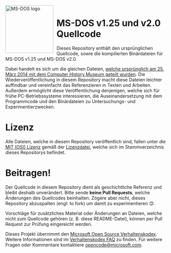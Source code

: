<img width="150" height="150" align="left" style="float: left; margin: 0 10px 0 0;" alt="MS-DOS logo" src="https://github.com/Microsoft/MS-DOS/blob/main/.readmes/msdos-logo.png">  

# MS-DOS v1.25 und v2.0 Quellcode
Dieses Repository enthält den ursprünglichen Quellcode, sowie die kompilierten Binärdateien für MS-DOS v1.25 und MS-DOS v2.0.

Dabei handelt es sich um die gleichen Dateien, [welche ursprünglich am 25. März 2014 mit dem Computer History Museum geteilt wurden]( http://www.computerhistory.org/atchm/microsoft-ms-dos-early-source-code/). Die Wiederveröffentlichung in diesem Repository macht diese Dateien leichter auffindbar und vereinfacht das Referenzieren in Texten und Arbeiten. Außerdem ermöglicht diese Veröffentlichung denjenigen, welche sich für frühe PC-Betriebssysteme interessieren, die Auseinandersetzung mit dem Programmcode und den Binärdateien zu Untersuchungs- und Experimentierzwecken.

# Lizenz
Alle Dateien, welche in diesem Repository veröffentlich sind, fallen unter die [MIT (OSI) Lizenz](https://de.wikipedia.org/wiki/MIT-Lizenz) gemäß der [Lizenzdatei](https://github.com/Microsoft/MS-DOS/blob/master/LICENSE.md), welche sich im Stammverzeichnis dieses Repositorys befindet.

# Beitragen!
Der Quellcode in diesem Repository dient als geschichtliche Referenz und bleibt deshalb unverändert. Bitte sende **keine Pull Requests**, welche Änderungen des Quellcodes beinhalten. Zögere aber nicht, dieses Repository abzuspalten (engl: to fork) um damit zu experimentieren 😊.  

Vorschläge für zusätzliches Material oder Änderungen an Dateien, welche nicht zum Quellcode gehören (z. B. diese README-Datei), können per Pull Request zur Prüfung eingereicht werden.

Dieses Projekt übernimmt den [Microsoft Open Source Verhaltenskodex](https://opensource.microsoft.com/codeofconduct/).  Weitere Informationen sind im [Verhaltenskodex FAQ](https://opensource.microsoft.com/codeofconduct/faq/) zu finden. Für weitere Fragen oder Kommentare kontaktiere [opencode@microsoft.com](mailto:opencode@microsoft.com).
